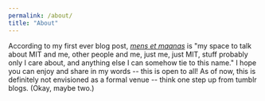 ```yaml
---
permalink: /about/
title: "About"
---
```


According to my first ever blog post, [_mens et maanas_](https://maanasharma5.github.io/mensetmaanas/blog/what-is-mens-et-maanas/) is "my space to talk about MIT and me, other people and me, just me, just MIT, stuff probably only I care about, and anything else I can somehow tie to this name." I hope you can enjoy and share in my words -- this is open to all! As of now, this is definitely not envisioned as a formal venue -- think one step up from tumblr blogs. (Okay, maybe two.)
